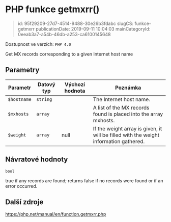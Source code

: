 PHP funkce getmxrr()
================================

> id: 95f29209-27d7-4514-9488-30e26b3fdabc
> slugCS: funkce-getmxrr
> publicationDate: 2019-09-11 10:04:03
> mainCategoryId: 0eeab3a7-a54b-46db-a253-ca6100145648

Dostupnost ve verzích: `PHP 4.0`

Get MX records corresponding to a given Internet host name


Parametry
--------------

| Parametr | Datový typ | Výchozí hodnota | Poznámka |
|-----|-----|-----|-----|
| `$hostname` | `string` |  | The Internet host name. |
| `$mxhosts` | `array` |  | A list of the MX records found is placed into the array mxhosts. |
| `$weight` | `array` | null | If the weight array is given, it will be filled with the weight information gathered. |


Návratové hodnoty
----------------

`bool`

true if any records are found; returns false if no records
were found or if an error occurred.

Další zdroje
------------

https://php.net/manual/en/function.getmxrr.php

